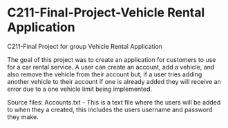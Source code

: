 # C211-Final-Project-Vehicle Rental Application
C211-Final Project for group Vehicle Rental Application

The goal of this project was to create an application for customers to use for a
car rental service. A user can create an account, add a vehicle, and also remove the
vehicle from their account but, if a user tries adding another vehicle to their account if
one is already added they will receive an error due to a one vehicle limit being implemented.

Source files: 
Accounts.txt -
This is a text file where the users will be added to when they a created, this includes the users username and password they make.
